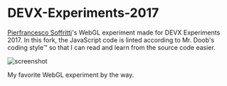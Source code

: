 # DEVX-Experiments-2017

[Pierfrancesco Soffritti](https://pierfrancescosoffritti.com/)'s WebGL
experiment made for DEVX Experiments 2017. In this fork, the JavaScript code is
linted according to Mr. Doob's coding style:tm: so that I can read and learn
from the source code easier.

![screenshot](https://firebasestorage.googleapis.com/v0/b/personal-website-5dadd.appspot.com/o/projects%2Fnowherelands.png?alt=media&token=14a8210b-2468-4a8a-bed1-4d7d6e33cfba "screenshot")

My favorite WebGL experiment by the way.
